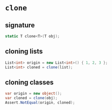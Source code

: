 # `clone`

## signature

```csharp
static T clone<T>(T obj);
```

## cloning lists

```csharp
List<int> origin = new List<int>() { 1, 2, 3 };
List<int> cloned = clone(list);
```

## cloning classes

```csharp
var origin = new object();
var cloned = clone(obj);
Assert.NotEqual(origin, cloned);
```